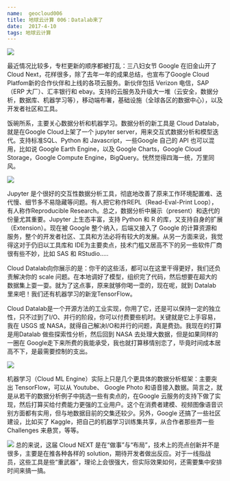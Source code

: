 ```yaml
---
name:  geocloud006
title: 地球云计算 006：Datalab来了
date:  2017-4-10
tags: 地球云计算
---
```

<!-- more -->
![](/cnblog/uploads/geocloud006.jpg)

最近情况比较多，专栏更新的顺序都被打乱：三八妇女节 Google 在旧金山开了Cloud Next，花样很多，除了去年一年的成果总结，也宣布了Google Cloud Platfom新的合作伙伴和上线的各项云服务。新伙伴包括 Verizon 电信，SAP（ERP 大厂）、汇丰银行和 ebay。支持的云服务及升级大一堆（云安全，数据分析，数据库、机器学习等），移动端布署，基础设施（全球各区的数据中心），以及开发者社区和工具。

饭碗所系，主要关心数据分析和机器学习。数据分析的新工具是 Cloud Datalab，就是在Google Cloud上架了一个 jupyter server，用来交互式数据分析和模型迭代。支持标准SQL、Python 和 Javascript，一些Google 自己的 API 也可以混用，比如说 Google Earth Engine，以及 Google Charts，Google Cloud Storage，Google Compute Engine，BigQuery。恍然觉得四海一统，万里同风。

![](/uploads/geocloud006a.png)

Jupyter 是个很好的交互性数据分析工具，彻底地改善了原来工作环境配置难、迭代慢、细节多不易隐藏等问题。有人把它称作REPL（Read-Eval-Print Loop），有人称作Reproducible Research。总之，数据分析中展示（present）和迭代的份量尤其重要。Jupyter 上生态丰富，支持 Python 和 R 的库，又支持自身的扩展（Extension）。现在被 Google 整个纳入，后端又接入了 Google 的计算资源和服务，整个的开发者社区、工具和方法必将有较大的发展。从另一方面来说，我觉得这对于仍旧以工具库和 IDE为主要卖点，技术门槛又居高不下的另一些软件厂商很有些不妙，比如 SAS 和 RStudio.....

Cloud Datalab向你展示的是：你干的这些活，都可以在这里干得更好，我们还负责解决你的 scale 问题。在本地调好了模型，组织完了代码，然后想要在超大的数据集上耍一耍。就为了这点事，原来就够你喝一壶的，现在呢，就到 Datalab 里来吧！我们还有机器学习的新宠TensorFlow。

Cloud Datalab是一个开源方法的工业实现，你用了它，还是可以保持一定的独立性，只不过到了I/O、并行的阶段，你可以付费要些机时。关键就是它上手容易，我在 USGS 或 NASA，就得自己解决I/O和并行的问题，真是费劲。我现在的打算是用Datalab 做些探索性分析，然后回到 NASA 去处理大数据，但是如果同样的一圈在 Google走下来所费的我能承受，我也就打算移情别恋了，毕竟时间成本居高不下，是最需要控制的支出。

![](/uploads/geocloud006b.png)

机器学习（Cloud ML Engine）实际上只是几个更具体的数据分析框架：主要突出 TensorFlow，可以从 Youtube、 Google Photo 和语音接入数据。简言之，就是从若干的数据分析例子中挑选一些有卖点的，在Google 云服务的支持下做了实现，然后打算买给付费能力更强的工业用户。这个在消费者建模、视频图像语音识别方面都有实用，但与地数据目前的交集还较少。另外，Google 还搞了一些社区建设，比如买了 Kaggle，把自己的机器学习训练集共享，从合作者那些弄一些 Challenges 来悬赏，等等。

![](/uploads/geocloud006c.jpg)
总的来说，这届 Cloud NEXT 是在“做事”与“布局”，技术上的亮点创新并不是很多，主要是在推各种各样的 solution，期待开发者做出反应。对于一线指战员，这些工具是些“重武器”，理论上会很强大，但实际效果如何，还需要集中安排时间来搞一搞。